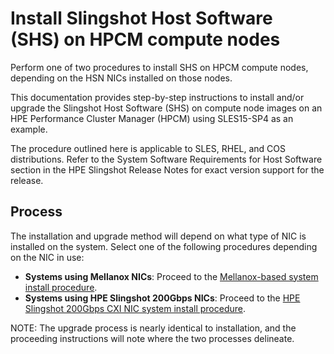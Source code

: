 
# Install Slingshot Host Software (SHS) on HPCM compute nodes

Perform one of two procedures to install SHS on HPCM compute nodes, depending on the HSN NICs installed on those nodes.

This documentation provides step-by-step instructions to install and/or upgrade the Slingshot Host Software (SHS) on compute node images on an HPE Performance Cluster Manager (HPCM) using SLES15-SP4 as an example.

The procedure outlined here is applicable to SLES, RHEL, and COS distributions. Refer to the System Software Requirements for Host Software section in the HPE Slingshot Release Notes for exact version support for the release.

## Process

The installation and upgrade method will depend on what type of NIC is installed on the system.
Select one of the following procedures depending on the NIC in use:

- **Systems using Mellanox NICs**: Proceed to the [Mellanox-based system install procedure](mellanox_based_system_install_upgrade_procedure.md#mellanox-based-system-install-procedure).
- **Systems using HPE Slingshot 200Gbps NICs**: Proceed to the [HPE Slingshot 200Gbps CXI NIC system install procedure](HPE_Slingshot_200Gbps_cxi_nic_system_install_upgrade_procedure.md#hpe-slingshot-200gbps-cxi-nic-system-install-procedure).

NOTE: The upgrade process is nearly identical to installation, and the proceeding instructions will note where the two processes delineate.
